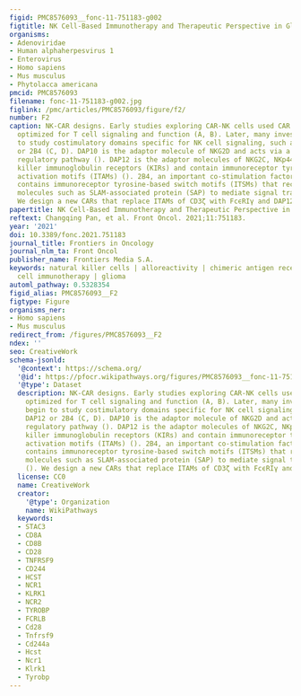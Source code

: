 ```yaml
---
figid: PMC8576093__fonc-11-751183-g002
figtitle: NK Cell-Based Immunotherapy and Therapeutic Perspective in Gliomas
organisms:
- Adenoviridae
- Human alphaherpesvirus 1
- Enterovirus
- Homo sapiens
- Mus musculus
- Phytolacca americana
pmcid: PMC8576093
filename: fonc-11-751183-g002.jpg
figlink: /pmc/articles/PMC8576093/figure/f2/
number: F2
caption: NK-CAR designs. Early studies exploring CAR-NK cells used CAR constructs
  optimized for T cell signaling and function (A, B). Later, many investigators begin
  to study costimulatory domains specific for NK cell signaling, such as DAP10, DAP12
  or 2B4 (C, D). DAP10 is the adaptor molecule of NKG2D and acts via a Syk-independent
  regulatory pathway (). DAP12 is the adaptor molecules of NKG2C, NKp44 and activating
  killer immunoglobulin receptors (KIRs) and contain immunoreceptor tyrosine-based
  activation motifs (ITAMs) (). 2B4, an important co-stimulation factor of NK activation,
  contains immunoreceptor tyrosine-based switch motifs (ITSMs) that recruit adaptor
  molecules such as SLAM-associated protein (SAP) to mediate signal transduction ().
  We design a new CARs that replace ITAMs of CD3ζ with FcϵRIγ and DAP12 (E).
papertitle: NK Cell-Based Immunotherapy and Therapeutic Perspective in Gliomas.
reftext: Changqing Pan, et al. Front Oncol. 2021;11:751183.
year: '2021'
doi: 10.3389/fonc.2021.751183
journal_title: Frontiers in Oncology
journal_nlm_ta: Front Oncol
publisher_name: Frontiers Media S.A.
keywords: natural killer cells | alloreactivity | chimeric antigen receptor | adoptive
  cell immunotherapy | glioma
automl_pathway: 0.5328354
figid_alias: PMC8576093__F2
figtype: Figure
organisms_ner:
- Homo sapiens
- Mus musculus
redirect_from: /figures/PMC8576093__F2
ndex: ''
seo: CreativeWork
schema-jsonld:
  '@context': https://schema.org/
  '@id': https://pfocr.wikipathways.org/figures/PMC8576093__fonc-11-751183-g002.html
  '@type': Dataset
  description: NK-CAR designs. Early studies exploring CAR-NK cells used CAR constructs
    optimized for T cell signaling and function (A, B). Later, many investigators
    begin to study costimulatory domains specific for NK cell signaling, such as DAP10,
    DAP12 or 2B4 (C, D). DAP10 is the adaptor molecule of NKG2D and acts via a Syk-independent
    regulatory pathway (). DAP12 is the adaptor molecules of NKG2C, NKp44 and activating
    killer immunoglobulin receptors (KIRs) and contain immunoreceptor tyrosine-based
    activation motifs (ITAMs) (). 2B4, an important co-stimulation factor of NK activation,
    contains immunoreceptor tyrosine-based switch motifs (ITSMs) that recruit adaptor
    molecules such as SLAM-associated protein (SAP) to mediate signal transduction
    (). We design a new CARs that replace ITAMs of CD3ζ with FcϵRIγ and DAP12 (E).
  license: CC0
  name: CreativeWork
  creator:
    '@type': Organization
    name: WikiPathways
  keywords:
  - STAC3
  - CD8A
  - CD8B
  - CD28
  - TNFRSF9
  - CD244
  - HCST
  - NCR1
  - KLRK1
  - NCR2
  - TYROBP
  - FCRLB
  - Cd28
  - Tnfrsf9
  - Cd244a
  - Hcst
  - Ncr1
  - Klrk1
  - Tyrobp
---
```

